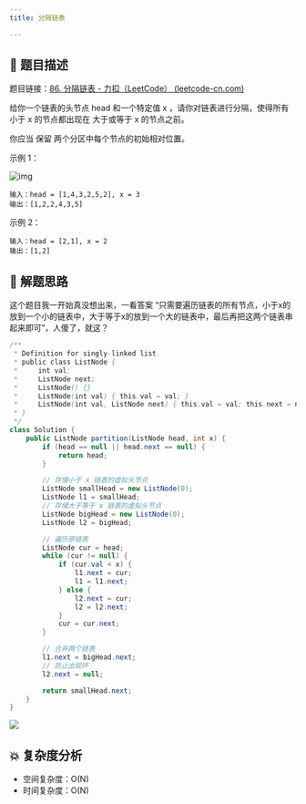 ```yaml
---
title: 分隔链表

---
```


## 📃 题目描述

题目链接：[86. 分隔链表 - 力扣（LeetCode） (leetcode-cn.com)](https://leetcode-cn.com/problems/partition-list/)

给你一个链表的头节点 head 和一个特定值 x ，请你对链表进行分隔，使得所有 小于 x 的节点都出现在 大于或等于 x 的节点之前。

你应当 保留 两个分区中每个节点的初始相对位置。

示例 1：

![img](https://assets.leetcode.com/uploads/2021/01/04/partition.jpg)

```
输入：head = [1,4,3,2,5,2], x = 3
输出：[1,2,2,4,3,5]
```


示例 2：

```
输入：head = [2,1], x = 2
输出：[1,2]
```

## 🔔 解题思路

这个题目我一开始真没想出来，一看答案 “只需要遍历链表的所有节点，小于x的放到一个小的链表中，大于等于x的放到一个大的链表中，最后再把这两个链表串起来即可”，人傻了，就这？


```java
/**
 * Definition for singly-linked list.
 * public class ListNode {
 *     int val;
 *     ListNode next;
 *     ListNode() {}
 *     ListNode(int val) { this.val = val; }
 *     ListNode(int val, ListNode next) { this.val = val; this.next = next; }
 * }
 */
class Solution {
    public ListNode partition(ListNode head, int x) {
        if (head == null || head.next == null) {
            return head;
        }

        // 存储小于 x 链表的虚拟头节点
        ListNode smallHead = new ListNode(0);
        ListNode l1 = smallHead;
        // 存储大于等于 x 链表的虚拟头节点
        ListNode bigHead = new ListNode(0);
        ListNode l2 = bigHead;

        // 遍历原链表
        ListNode cur = head;
        while (cur != null) {
            if (cur.val < x) {
                l1.next = cur;
                l1 = l1.next;
            } else {
                l2.next = cur;
                l2 = l2.next;
            }
            cur = cur.next;
        }

        // 合并两个链表
        l1.next = bigHead.next;
        // 防止出现环
        l2.next = null;

        return smallHead.next;
    }
}
```

![](https://gitee.com/veal98/images/raw/master/img/20211021164735.png)

## 💥 复杂度分析

- 空间复杂度：O(N)
- 时间复杂度：O(N)

